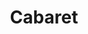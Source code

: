 ---
title: Cabaret
year: 1982
opening_date: 1982-10-01
closing_date: 1982-10-16
layout: productions
image:
image_caption:
image_credit:
playbill: 
category: 
Theatre: Theatre Jacksonville
Venue: Little Theatre
cast:
  Master of Ceremonies: Robert Arleigh White
  Clifford Bradshaw: Gordon J. DeLonay
  Ernst Ludwig: Ric Clarson
  Customs Officer: Robert Dauer
  Fraulein Schneider: Carson Merry
  Fraulein Kost: Marli Albright
  Herr Schultz: William Stathius
  Telephone Girl: Ana Bennett
  Sally Boles: Deborah S. Smith
  Lady:
    - Sharon Thomas
    - Viviane Weil
  Nazi Youth: Evan Ross
  Max: Kenneth Faulk
  German Sailor:
    - Guy Adkins
    - Matthew White
    - R. Bailey Waters
  Kit Kat Girl:
    - Ana Bennett
    - Elaine Burnett
    - Carly Butterley
    - Valerie Hall
    - Claudia Hicken
    - Eda McConnell
    - Jill Powell
    - Vicki Steagal Snead
    - Rebecca Warner
  Kit Kat Band:
    - Elaine Burnett
    - Caryl Butterley
    - Claudia Hicken
    - Karen Scroggins
  Berliner:
    - Dean Johnson
    - Ian Mairs
    - Charles Nowlin
    - Kenneth Faulk
    - R. Bailey Waters
    - Danny Goodman
crew:
  Director: Ray Jensen
  Musical Director: Rosalind MacEnulty
  Set Design: Andrew J. Way
  Lighting Design: Andrew J. Way
  Make-up and Hair: John Carver
  Choreographer: Marie Ann Murray
  Costume Mistress: Gertrude Berman
  Stage Manager: Pam Jackson
  Technical Director: Andrew J. Way
  Properties:
    - Laurel Kaden
    - George Bennett
    - Lillie Disch
    - Leslie Gerlach
    - Erin Silas
  Lighting Technicians:
    - Joyce Block
    - Amelia Senhausen
    - Barbara Stillson
  Key Grip: Tom Heffernan
  Grips:
    - David Stillson
    - Steve Metheny
    - Michael Smith
    - Mike Lewis
  Dance Captain: Rebecca Warner
  Set Construction:
    - Erin Silas
    - Barbara Hamlin
    - Tom Heffernan
    - Claudia Hicken
    - Pam Jackson
    - Steve Metheny
    - Eda McConnell
    - Anna Puma
    - Debbie Reynolds
    - Kelly Snead
    - John Fisher
    - Becky Warner
    - Matthew White
    - Elaine Burnett
    - Jill Powell
    - Bill Stathius
    - Gordon Delonay
    - Joyce Block
    - Barbara Stillson
    - David Stillson
    - Michael Smith
    - Karen Scroggins
    - Gary Scroggins
    - Michael Lewis
    - Lee Hunt
  Rehearsal Pianist: Bob Dauer
  Monday Night Pianist: Andrew Clarke
orchestra:
external_links:
---